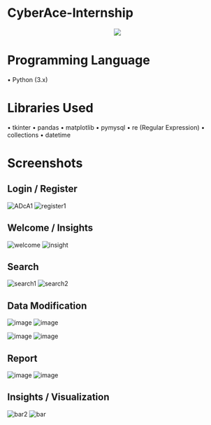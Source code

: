# CyberAce-Internship
<p align="center">
  <img src="https://user-images.githubusercontent.com/62555809/137273147-6dc858ec-bcb3-417e-94fb-0d74d3e5a2b9.jpg" />
</p>

# Programming Language
•	Python (3.x)

# Libraries Used
•	tkinter
•	pandas
•	matplotlib
•	pymysql
•	re (Regular Expression)
•	collections
•	datetime


# Screenshots
## Login / Register
![ADcA1](https://user-images.githubusercontent.com/62555809/137270639-2f783b81-fbf8-4124-9544-a5ed8a4e254f.png) ![register1](https://user-images.githubusercontent.com/62555809/137270686-57779b9a-603a-497a-93d4-297a0d9d6f13.png)

## Welcome / Insights
![welcome](https://user-images.githubusercontent.com/62555809/137271085-a47389d0-6163-4084-b7be-2ddb1b7ed6a2.png) ![insight](https://user-images.githubusercontent.com/62555809/137271140-16048952-59b5-4b20-acf6-e415d62c30e2.png)

## Search
![search1](https://user-images.githubusercontent.com/62555809/137271625-ca1c6a3a-2c16-4e44-b662-315871509658.png) ![search2](https://user-images.githubusercontent.com/62555809/137271628-e38ff504-e219-4d58-ace2-265d1cf4f83f.png)

## Data Modification
![image](https://user-images.githubusercontent.com/62555809/137271931-d548b055-282c-4af5-8882-1a129e5d6619.png) ![image](https://user-images.githubusercontent.com/62555809/137271967-b6627d8e-5184-41bf-b463-ad07dde5f3bf.png)

![image](https://user-images.githubusercontent.com/62555809/137271999-18b4ab36-82da-4417-80c5-b6157418ae63.png) ![image](https://user-images.githubusercontent.com/62555809/137272008-dedf152e-3166-43ad-a4a2-6c5bb7dd0c49.png)

## Report
![image](https://user-images.githubusercontent.com/62555809/137272194-93f205d3-95fd-4535-96db-dfaff6dbfd18.png) ![image](https://user-images.githubusercontent.com/62555809/137272220-338622a1-5c6e-4413-a0ec-b5a62b57ee9f.png)

## Insights / Visualization
![bar2](https://user-images.githubusercontent.com/62555809/137272812-92d33c0e-001b-443d-b29d-af83d8e32659.png) ![bar](https://user-images.githubusercontent.com/62555809/137272820-346c679c-a3c8-480e-a3c6-cd1e273b42ca.png)
